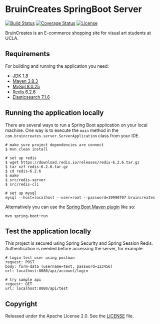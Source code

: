 # BruinCreates SpringBoot Server

[![Build Status](https://travis-ci.org/codecentric/springboot-sample-app.svg?branch=master)](https://travis-ci.org/codecentric/springboot-sample-app)
[![Coverage Status](https://coveralls.io/repos/github/codecentric/springboot-sample-app/badge.svg?branch=master)](https://coveralls.io/github/codecentric/springboot-sample-app?branch=master)
[![License](http://img.shields.io/:license-apache-blue.svg)](http://www.apache.org/licenses/LICENSE-2.0.html)

BruinCreates is an E-commerce shopping site for visual art students at UCLA. 

## Requirements

For building and running the application you need:

- [JDK 1.8](http://www.oracle.com/technetwork/java/javase/downloads/jdk8-downloads-2133151.html)
- [Maven 3.8.3](https://maven.apache.org)
- [MySql 8.0.25](https://dev.mysql.com/doc/relnotes/mysql/8.0/en/news-8-0-25.html)
- [Redis 6.2.6](https://redis.io/)
- [Elasticsearch 7.1.6](https://www.elastic.co/)

## Running the application locally

There are several ways to run a Spring Boot application on your local machine. One way is to execute the `main` method in the `com.bruincreates.server.ServerApplication` class from your IDE.

```shell
# make sure project dependencies are connect
$ mvn clean install

# set up redis
$ wget https://download.redis.io/releases/redis-6.2.6.tar.gz
$ tar xzf redis-6.2.6.tar.gz
$ cd redis-6.2.6
$ make
$ src/redis-server
$ src/redis-cli

# set up mysql
mysql --host=localhost --user=root --password=19990707 bruincreates
```

Alternatively you can use the [Spring Boot Maven plugin](https://docs.spring.io/spring-boot/docs/current/reference/html/build-tool-plugins-maven-plugin.html) like so:

```shell
mvn spring-boot:run
```

## Test the application locally
This project is secured using Spring Security and Spring Session Redis. Authentication is needed before accessing the server, for example:

```shell
# login test user using postman
request: POST
body: form-data (username=test, password=123456)
url: localhost:8080/api/account/login

# try sample api
request: GET
url: localhost:8080/api/test
```

## Copyright

Released under the Apache License 2.0. See the [LICENSE](https://github.com/codecentric/springboot-sample-app/blob/master/LICENSE) file.
